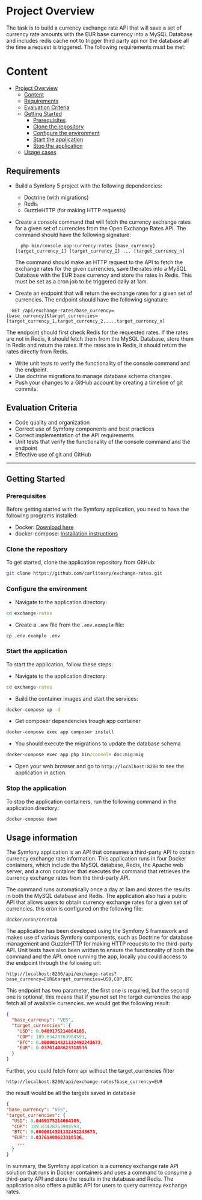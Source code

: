 # Project Overview

The task is to build a currency exchange rate API that will save a set of currency rate amounts with the EUR base currency into a MySQL Database and includes redis cache not to trigger third party api nor the database all the time a request is triggered. The following requirements must be met:

# Content

- [Project Overview](#project-overview)
  * [Content](#content)
  * [Requirements](#requirements)
  * [Evaluation Criteria](#evaluation-criteria)
  * [Getting Started](#getting-started)
    + [Prerequisites](#prerequisites)
    + [Clone the repository](#clone-the-repository)
    + [Configure the environment](#configure-the-environment)
    + [Start the application](#start-the-application)
    + [Stop the application](#stop-the-application)
  * [Usage cases](#usage-cases)


## Requirements

- Build a Symfony 5 project with the following dependencies:
    - Doctrine (with migrations)
    - Redis
    - GuzzleHTTP (for making HTTP requests)

- Create a console command that will fetch the currency exchange rates for a given set of currencies from the Open Exchange Rates API. The command should have the following signature:

  ```
    php bin/console app:currency:rates [base_currency] [target_currency_1] [target_currency_2] ... [target_currency_n]
  ```

  The command should make an HTTP request to the API to fetch the exchange rates for the given currencies, save the rates into a MySQL Database with the EUR base currency and store the rates in Redis. This must be set as a cron job to be triggered daily at 1am.

- Create an endpoint that will return the exchange rates for a given set of currencies. The endpoint should have the following signature:

```
  GET /api/exchange-rates?base_currency=[base_currency]&target_currencies=[target_currency_1,target_currency_2,...,target_currency_n]
```
  The endpoint should first check Redis for the requested rates. If the rates are not in Redis, it should fetch them from the MySQL Database, store them in Redis and return the rates. If the rates are in Redis, it should return the rates directly from Redis.

- Write unit tests to verify the functionality of the console command and the endpoint.
- Use doctrine migrations to manage database schema changes.
- Push your changes to a GitHub account by creating a timeline of git commits.

## Evaluation Criteria

- Code quality and organization
- Correct use of Symfony components and best practices
- Correct implementation of the API requirements
- Unit tests that verify the functionality of the console command and the endpoint
- Effective use of git and GitHub

--- 

## Getting Started

### Prerequisites

Before getting started with the Symfony application, you need to have the following programs installed:

- Docker: [Download here](https://www.docker.com/get-started)
- docker-compose: [Installation instructions](https://docs.docker.com/compose/install/)

### Clone the repository

To get started, clone the application repository from GitHub:

```sh
git clone https://github.com/carlitosry/exchange-rates.git
```

### Configure the environment

- Navigate to the application directory:

```bat
cd exchange-rates
```

- Create a `.env` file from the `.env.example` file:

```bat
cp .env.example .env
```

### Start the application

To start the application, follow these steps:

- Navigate to the application directory:

```bat
cd exchange-rates
```

- Build the container images and start the services:

```bat
docker-compose up -d
```

- Get composer dependencies trough app container

```bat
docker-compose exec app composer install
```

- You should execute the migrations to update the database schema

```bat
docker-compose exec app php bin/console doc:mig:mig
```

- Open your web browser and go to `http://localhost:8200` to see the application in action.

### Stop the application

To stop the application containers, run the following command in the application directory:

```bat
docker-compose down
```

## Usage information

The Symfony application is an API that consumes a third-party API to obtain currency exchange rate information. This application runs in four Docker containers, which include the MySQL database, Redis, the Apache web server, and a cron container that executes the command that retrieves the currency exchange rates from the third-party API.

The command runs automatically once a day at 1am and stores the results in both the MySQL database and Redis. The application also has a public API that allows users to obtain currency exchange rates for a given set of currencies.
this cron is configured on the following file:
```
docker/cron/crontab
```

The application has been developed using the Symfony 5 framework and makes use of various Symfony components, such as Doctrine for database management and GuzzleHTTP for making HTTP requests to the third-party API. Unit tests have also been written to ensure the functionality of both the command and the API.
once running the app, locally you could access to the endpoint through the following url: 
```
http://localhost:8200/api/exchange-rates?base_currency=EUR&target_currencies=USD,COP,BTC
```

This endpoint has two parameter, the first one is required, but the second one is optional, this means that if you not set the target currencies the app fetch all of available currencies.
we would get the following result:
```json
{
  "base_currency": "VES",
  "target_currencies": {
    "USD": 0.0409175214064105,
    "COP": 189.83428763904593,
    "BTC": 0.0000014321132492243673,
    "EUR": 0.03761408623318536
  }
}
```

Further, you could fetch form api without the target_currencies filter
```
http://localhost:8200/api/exchange-rates?base_currency=EUR
```

the result would be all the targets saved in database


```json
{
"base_currency": "VES",
"target_currencies": {
  "USD": 0.0409175214064105,
  "COP": 189.83428763904593,
  "BTC": 0.0000014321132492243673,
  "EUR": 0.03761408623318536,
    ...
  }
}
```
In summary, the Symfony application is a currency exchange rate API solution that runs in Docker containers and uses a command to consume a third-party API and store the results in the database and Redis. The application also offers a public API for users to query currency exchange rates.

